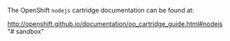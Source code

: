The OpenShift `nodejs` cartridge documentation can be found at:

http://openshift.github.io/documentation/oo_cartridge_guide.html#nodejs
"# sandbox" 
